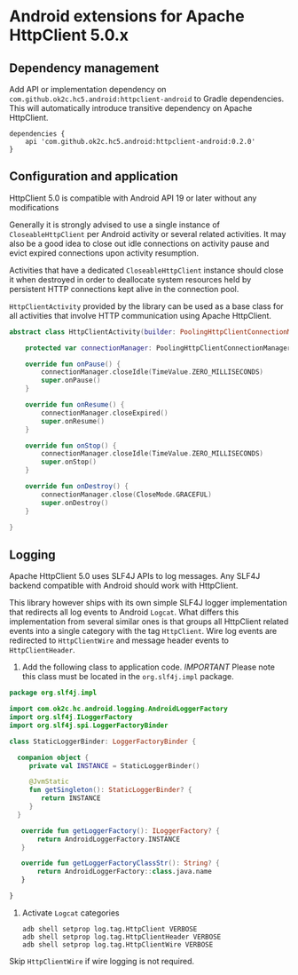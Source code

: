 # Android extensions for Apache HttpClient 5.0.x

## Dependency management

Add API or implementation dependency on `com.github.ok2c.hc5.android:httpclient-android` 
to Gradle dependencies. This will automatically introduce transitive dependency on 
Apache HttpClient.

```
dependencies {
    api 'com.github.ok2c.hc5.android:httpclient-android:0.2.0'
}

```

## Configuration and application

HttpClient 5.0 is compatible with Android API 19 or later without any modifications 

Generally it is strongly advised to use a single instance of `CloseableHttpClient` per Android
activity or several related activities. It may also be a good idea to close out idle connections
on activity pause and evict expired connections upon activity resumption. 

Activities that have a dedicated `CloseableHttpClient` instance should close it when destroyed
in order to deallocate system resources held by persistent HTTP connections kept alive in 
the connection pool.

`HttpClientActivity` provided by the library can be used as a base class for all activities that
involve HTTP communication using Apache HttpClient.

```kotlin
abstract class HttpClientActivity(builder: PoolingHttpClientConnectionManagerBuilder): Activity() {

    protected var connectionManager: PoolingHttpClientConnectionManager = builder.build()

    override fun onPause() {
        connectionManager.closeIdle(TimeValue.ZERO_MILLISECONDS)
        super.onPause()
    }

    override fun onResume() {
        connectionManager.closeExpired()
        super.onResume()
    }

    override fun onStop() {
        connectionManager.closeIdle(TimeValue.ZERO_MILLISECONDS)
        super.onStop()
    }

    override fun onDestroy() {
        connectionManager.close(CloseMode.GRACEFUL)
        super.onDestroy()
    }

}
```

## Logging

Apache HttpClient 5.0 uses SLF4J APIs to log messages. Any SLF4J backend compatible with Android
should work with HttpClient. 

This library however ships with its own simple SLF4J logger implementation that redirects all log 
events to Android `Logcat`. What differs this implementation from several similar ones is that 
groups all HttpClient related events into a single category with the tag `HttpClient`. 
Wire log events are redirected to `HttpClientWire` and message header events to `HttpClientHeader`.

1. Add the following class to application code. *IMPORTANT* Please note this class must
   be located in the `org.slf4j.impl` package.

 ```kotlin
package org.slf4j.impl

import com.ok2c.hc.android.logging.AndroidLoggerFactory
import org.slf4j.ILoggerFactory
import org.slf4j.spi.LoggerFactoryBinder

class StaticLoggerBinder: LoggerFactoryBinder {

   companion object {
      private val INSTANCE = StaticLoggerBinder()

      @JvmStatic
      fun getSingleton(): StaticLoggerBinder? {
         return INSTANCE
      }
   }

    override fun getLoggerFactory(): ILoggerFactory? {
        return AndroidLoggerFactory.INSTANCE
    }

    override fun getLoggerFactoryClassStr(): String? {
        return AndroidLoggerFactory::class.java.name
    }

}
 ```
1. Activate `Logcat` categories 

    ```
    adb shell setprop log.tag.HttpClient VERBOSE
    adb shell setprop log.tag.HttpClientHeader VERBOSE
    adb shell setprop log.tag.HttpClientWire VERBOSE
    
    ```
Skip `HttpClientWire` if wire logging is not required.
